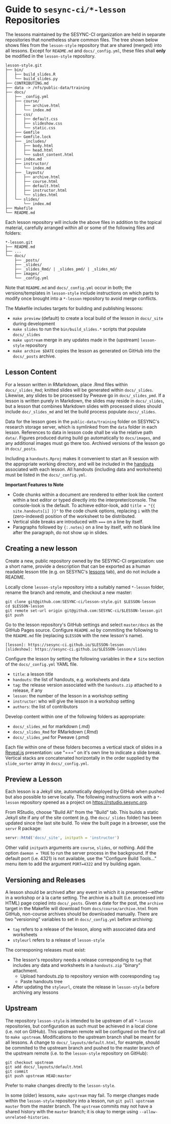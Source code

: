 # Guide to `sesync-ci/*-lesson` Repositories

The lessons maintained by the SESYNC-CI organization are held in separate repositories that nonetheless share common files. The tree shown below shows files from the `lesson-style` repository that are shared (merged) into all lessons. Except for `README.md` and `docs/_config.yml`, these files shall **only** be modified in the `lesson-style` repository.

```
lesson-style.git
├── bin/
│   ├── build_slides.R
│   └── build_slides.py
├── CONTRIBUTING.md
├── data -> /nfs/public-data/training
├── docs/
│   ├── _config.yml
│   ├── course/
│   │   ├── archive.html
│   │   └── index.md
│   ├── css/
│   │   ├── default.css
│   │   ├── slideshow.css
│   │   └── static.css
│   ├── Gemfile
│   ├── Gemfile.lock
│   ├── _includes/
│   │   ├── body.html
│   │   ├── head.html
│   │   └── subst_content.html
│   ├── index.md
│   ├── instructor/
│   │   └── index.md
│   ├── _layouts/
│   │   ├── archive.html
│   │   ├── course.html
│   │   ├── default.html
│   │   ├── instructor.html
│   │   └── slides.html
│   └── slides/
│       └── index.md
├── Makefile
└── README.md
```

Each lesson repository will include the above files in addition to the topical material, carefully arranged within all or some of the following files and folders:

```
*-lesson.git
├── README.md
├── ...
└── docs/
    ├── _posts/
    ├── _slides/
    ├── _slides_Rmd/ | _slides_pmd/ | _slides_md/
    ├── images/
    └── _config.yml
```

Note that `README.md` and `docs/_config.yml` occur in both; the versions/templates in `lesson-style` include instructions on which parts to modify once brought into a `*-lesson` repository to avoid merge conflicts.

The Makefile includes targets for building and publishing lessons:
  - `make preview` (default) to create a local build of the lesson in `docs/_site` during development
  - `make slides` to run the `bin/build_slides.*` scripts that populate `docs/_slides`
  - `make upstream` merge in any updates made in the (upstream) `lesson-style` repository
  - `make archive $DATE` copies the lesson as generated on GitHub into the `docs/_posts` archive.

## Lesson Content

For a lesson written in RMarkdown, place .Rmd files within `docs/_slides_Rmd`; knitted slides will be generated within `docs/_slides`. Likewise, any slides to be processed by Pweave go in `docs/_slides_pmd`. If a lesson is written purely in Markdown, the slides may reside in `docs/_slides`, but a lesson that combines Markdown slides with processed slides should include `doc/_slides_md` and let the build process populate `docs/_slides`.

Data for the lesson goes in the `public-data/training` folder on SESYNC's research storage server, which is symlinked from the `data` folder in each lesson. References to data in lesson code shall be via the relative path `data/`. Figures produced during build go automatically to `docs/images`, and any additional images must go there too. Archived versions of the lesson go in `docs/_posts`.

Including a `handouts.Rproj` makes it convenient to start an R session with the appropriate working directory, and will be included in the [handouts] associated with each lesson. All handouts (including data and worksheets) must be listed in the `docs/_config.yml`.

**Important Features to Note**

- Code chunks within a document are rendered to either look like content within a text editor or typed directly into the interpreter/console. The console-look is the default. To achieve editor-look, add `title = "{{ site.handouts[i] }}"` to the code chunk options, replacing `i` with the (zero-indexed) position of the worksheet to be distributed.
- Vertical slide breaks are introduced with `===` on a line by itself.
- Paragraphs followed by `{:.notes}` on a line by itself, with no blank line after the paragraph, do not show up in slides.

## Creating a **new** lesson

Create a new, public repository owned by the SESYNC-CI organization: use a short name, provide a description that can be exported as a human readable lesson title (e.g. on SESYNC's [lessons] tab), and do not include a README.

Locally clone `lesson-style` repository into a suitably named `*-lesson` folder, rename the branch and remote, and checkout a new master:

```
git clone git@github.com:SESYNC-ci/lesson-style.git $LESSON-lesson
cd $LESSON-lesson
git remote set-url origin git@github.com:SESYNC-ci/$LESSON-lesson.git
git push
```

Go to the lesson repository's GitHub settings and select `master/docs` as the GitHub Pages source. Configure `README.md` by commiting the following to the `README.md` file (replacing `$LESSON` with the new lesson's name).

```
[lesson]: https://sesync-ci.github.io/$LESSON-lesson
[slideshow]: https://sesync-ci.github.io/$LESSON-lesson/slides
```

Configure the lesson by setting the following variables in the `# Site` section of the `docs/_config.yml` YAML file.

- `title`: a lesson title
- `handouts`: the list of handouts, e.g. worksheets and data
- `tag`: the release version associated with the `handouts.zip` attached to a release, if any
- `lesson`: the number of the lesson in a workshop setting
- `instructor`: who will give the lesson in a workshop setting
- `authors`: the list of contributors

Develop content within one of the following folders as appropriate:

- `docs/_slides_md` for markdown (.md)
- `docs/_slides_Rmd` for RMarkdown (.Rmd)
- `docs/_slides_pmd` for Pweave (.pmd)

Each file within one of these folders becomes a vertical stack of slides in a [Reveal.js] presentation: use "===" on it's own line to indicate a slide break. Vertical stacks are concatenated horizontally in the order supplied by the `slide_sorter` array in `docs/_config.yml`.

## Preview a Lesson

Each lesson is a Jekyll site, automatically deployed by GitHub when pushed but also possible to serve locally. The following instructions work with a `*-lesson` repository opened as a project on https://rstudio.sesync.org.

From RStudio, choose "Build All" from the "Build" tab. This builds a static Jekyll site if any of the site content (e.g. the `docs/_slides` folder) has been updated since the last site build. To view the built page in a browser, use the `servr` R package:

```r
servr::httd('docs/_site', initpath = 'instructor')
```

Other valid `initpath` arguments are `course`, `slides`, or nothing. Add the option `daemon = TRUE` to run the server process in the background. If the default port (i.e. 4321) is not available, use the "Configure Build Tools..." menu item to add the argument `PORT=4322` and try building again.

## Versioning and Releases

A lesson should be archived after any event in which it is presented&mdash;either in a workshop or à la carte setting. The archive is a built (i.e. processed into HTML) page copied into `docs/_posts`. Given a date for the post, the `archive` target in the Makefile will download from `docs/course/archive.html` from GitHub, non-course archives should be downloaded manually. There are two "versioning" variables to set in `docs/_config.yml` before archiving:

- `tag` refers to a release of the lesson, along with associated data and worksheets
- `styleurl` refers to a release of `lesson-style`

The corresponing releases must exist:
- The lesson's repository needs a release corresponding to `tag` that includes any data and worksheets in a `handouts.zip` "binary" attachment.
    - Upload handouts.zip to repository version with cooresponding `tag`
    - Paste handouts tree
- After updating the `styleurl`, create the release in `lesson-style` before archiving any lessons

## Upstream

The repository `lesson-style` is intended to be upstream of all `*-lesson` repositories, but configuration as such must be achieved in a local clone (i.e. not on GitHub). This upstream remote will be configured on the first call to `make upstream`. Modifications to the upstream branch shall be meant for all lessons. A change to `docs/_layouts/default.html`, for example, should be commited to the upstream branch and pushed to the master branch of the upstream remote (i.e. to the `lesson-style` repository on GitHub):

```
git checkout upstream
git add docs/_layouts/default.html
git commit
git push upstream HEAD:master
```

Prefer to make changes directly to the `lesson-style`.

In some (older) lessons, `make upstream` may fail. To merge changes made within the `lesson-style` repository into a lesson, run `git pull upstream master` from the master branch. The `upstream` commits may not have a shared history with the `master` branch; it is okay to merge using `--allow-unrelated-histories`.  

[Reveal.js]: http://lab.hakim.se/reveal-js
[lessons]: http://www.sesync.org/for-you/cyberinfrastructure/training/%C3%A0-la-carte-lessons
[handouts]: https://github.com/sesync-ci/handouts
